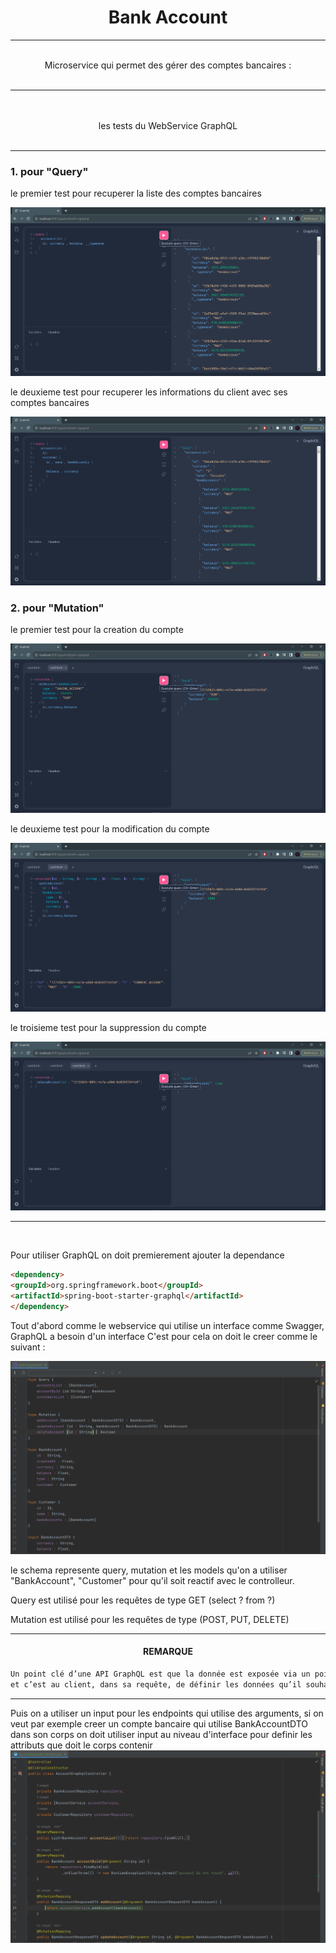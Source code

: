 <h1><center>Bank Account</center></h1>

<hr>

<br>
<center>Microservice qui permet des gérer des comptes bancaires :</center>
<br>
<hr>

<br>
<br>

<center>les tests du WebService GraphQL </center>
<br>
<hr>

### 1. pour "Query"

le premier test pour recuperer la liste des comptes bancaires

<img src="captures/test1.PNG">

le deuxieme test pour recuperer les informations du client avec ses comptes bancaires

<img src="captures/test2.PNG">


### 2. pour "Mutation"

le premier test pour la creation du compte


<img src="captures/create.PNG">


le deuxieme test pour la modification du compte


<img src="captures/update.PNG">


le troisieme test pour la suppression du compte


<img src="captures/delete.PNG">

<hr>

<br>

Pour utiliser GraphQL on doit premierement ajouter la dependance

```markdown
<dependency>
<groupId>org.springframework.boot</groupId>
<artifactId>spring-boot-starter-graphql</artifactId>
</dependency>
```
Tout d'abord comme le webservice qui utilise un interface comme Swagger, GraphQL a besoin d'un interface
C'est pour cela on doit le creer comme le suivant :


<img src="captures/schema.PNG">


le schema represente query, mutation et les models qu'on a utiliser "BankAccount", "Customer" pour qu'il soit reactif avec le controlleur.

Query est utilisé pour les requêtes de type GET (select ? from ?)

Mutation est utilisé pour les requêtes de type (POST, PUT, DELETE)

<hr>

<h4><center>REMARQUE</center></h4>

```markdown
Un point clé d’une API GraphQL est que la donnée est exposée via un point d’entrée unique (accessible via une requête POST),
et c’est au client, dans sa requête, de définir les données qu’il souhaite recevoir en retour.
```
<hr>
Puis on a utiliser un input pour les endpoints qui utilise des arguments, si on veut par exemple creer un compte bancaire qui utilise BankAccountDTO dans son corps
on doit utiliser input au niveau d'interface pour definir les attributs que doit le corps contenir

<br>


<img src="captures/controller.PNG">


